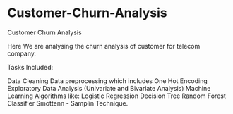# Customer-Churn-Analysis
Customer Churn Analysis 


Here We are analysing the churn analysis of customer for telecom company.

Tasks Included:

Data Cleaning
Data preprocessing which includes One Hot Encoding
Exploratory Data Analysis (Univariate and Bivariate Analysis)
Machine Learning Algorithms like:
Logistic Regression
Decision Tree
Random Forest Classifier 
Smottenn - Samplin Technique. 
